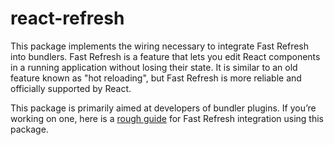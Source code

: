 # react-refresh

This package implements the wiring necessary to integrate Fast Refresh into bundlers. Fast Refresh is a feature that lets you edit React components in a running application without losing their state. It is similar to an old feature known as "hot reloading", but Fast Refresh is more reliable and officially supported by React.

This package is primarily aimed at developers of bundler plugins. If you’re working on one, here is a [rough guide](https://github.com/facebook/react/issues/16604#issuecomment-528663101) for Fast Refresh integration using this package.
